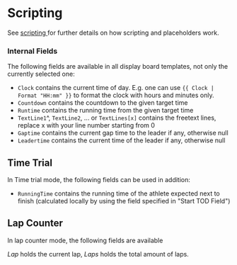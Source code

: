 # Scripting

See [scripting ](../../scripting/)for further details on how scripting and placeholders work.

### Internal Fields <a href="#internal-fields" id="internal-fields"></a>

The following fields are available in all display board templates, not only the currently selected one:

* `Clock` contains the current time of day. E.g. one can use `{{ Clock | Format "HH:mm" }}` to format the clock with hours and minutes only.
* `Countdown` contains the countdown to the given target time
* `Runtime` contains the running time from the given target time
* `TextLine1`^, `TextLine2`, ... or `TextLines[x]` contains the freetext lines, replace x with your line number starting from 0
* `Gaptime` contains the current gap time to the leader if any, otherwise null
* `Leadertime` contains the current time of the leader if any, otherwise null

## Time Trial

In Time trial mode, the following fields can be used in addition:

* `RunningTime` contains the running time of the athlete expected next to finish (calculated locally by using the field specified in "Start TOD Field")

## Lap Counter

In lap counter mode, the following fields are available

_Lap_ holds the current lap, _Laps_ holds the total amount of laps.

